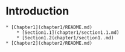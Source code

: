 # Introduction



```
* [Chapter1](chapter1/README.md)  
    * [Section1.1](chapter1/section1.1.md)
    * [Section1.2(chapter1/section1..md)
* [Chapter2](chapter2/README.md)
```





